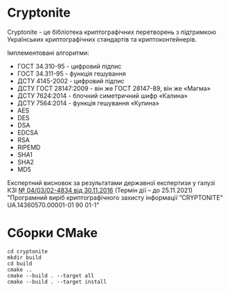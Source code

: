 # Сryptonite
Сryptonite - це бібліотека криптографічних перетворень з підтримкою Українських криптографічних стандартів та криптоконтейнерів.

Імплементовані алгоритми:

* ГОСТ 34.310-95 - цифровий підпис
* ГОСТ 34.311-95 - функція гешування
* ДСТУ 4145-2002 - цифровий підпис
* ДСТУ ГОСТ 28147:2009 - він же ГОСТ 28147-89, він же «Магма»
* ДСТУ 7624:2014 - блочний симетричний шифр «Калина»
* ДСТУ 7564:2014 - функція гешування «Купина»
* AES
* DES
* DSA
* EDCSA
* RSA
* RIPEMD
* SHA1
* SHA2
* MD5

Експертний висновок за результатами державної експертизи у галузі КЗІ [№ 04/03/02-4834 від 30.11.2016](http://www.dsszzi.gov.ua/dsszzi/control/uk/publish/article?art_id=283948&cat_id=72110) (Термін дії – до 25.11.2021) "Програмний виріб криптографічного захисту інформації “CRYPTONITE” UA.14360570.00001-01 90 01-1"

# Сборки CMake
```
cd cryptonite
mkdir build
cd build
cmake ..
cmake --build . --target all
cmake --build . --target install
```

